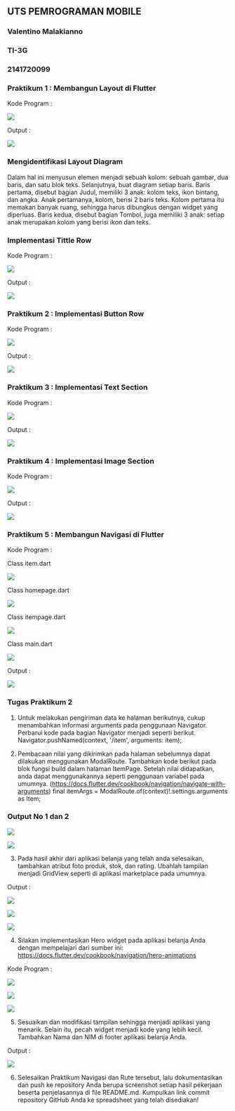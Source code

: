 ## UTS PEMROGRAMAN MOBILE

### Valentino Malakianno
### TI-3G
### 2141720099

### Praktikum 1 : Membangun Layout di Flutter
Kode Program : 

![](ss/s1.png)

Output : 

![](ss/1.png)

### Mengidentifikasi Layout Diagram
Dalam hal ini menyusun elemen menjadi sebuah kolom: sebuah gambar, dua baris, dan satu blok teks. Selanjutnya, buat diagram setiap baris. Baris pertama, disebut bagian Judul, memiliki 3 anak: kolom teks, ikon bintang, dan angka. Anak pertamanya, kolom, berisi 2 baris teks. Kolom pertama itu memakan banyak ruang, sehingga harus dibungkus dengan widget yang diperluas. Baris kedua, disebut bagian Tombol, juga memiliki 3 anak: setiap anak merupakan kolom yang berisi ikon dan teks.

### Implementasi Tittle Row
Kode Program : 

![](ss/s11.png)

Output : 

![](ss/2.png)

### Praktikum 2 : Implementasi Button Row
Kode Program :

![](ss/s2.png)

Output : 

![](ss/3.png)

### Praktikum 3 : Implementasi Text Section
Kode Program : 

![](ss/s3.png)

Output : 

![](ss/4.png)

### Praktikum 4 : Implementasi Image Section
Kode Program : 

![](ss/s4.png)

Output : 

![](ss/6.png)

### Praktikum 5 : Membangun Navigasi di Flutter
Kode Program : 

Class item.dart

![](ss/item.png)

Class homepage.dart

![](ss/homepage.png)

Class itempage.dart

![](ss/itempage.png)

Class main.dart

![](ss/main.png)

Output : 

![](ss/output.png)

### Tugas Praktikum 2 
1. Untuk melakukan pengiriman data ke halaman berikutnya, cukup menambahkan informasi arguments pada penggunaan Navigator. Perbarui kode pada bagian Navigator menjadi seperti berikut.
Navigator.pushNamed(context, '/item', arguments: item);

2. Pembacaan nilai yang dikirimkan pada halaman sebelumnya dapat dilakukan menggunakan ModalRoute. Tambahkan kode berikut pada blok fungsi build dalam halaman ItemPage. Setelah nilai didapatkan, anda dapat menggunakannya seperti penggunaan variabel pada umumnya. (https://docs.flutter.dev/cookbook/navigation/navigate-with-arguments)
final itemArgs = ModalRoute.of(context)!.settings.arguments as Item;

### Output No 1 dan 2
![](ss/j1.png)

![](ss/j2.png)

3. Pada hasil akhir dari aplikasi belanja yang telah anda selesaikan, tambahkan atribut foto produk, stok, dan rating. Ubahlah tampilan menjadi GridView seperti di aplikasi marketplace pada umumnya.

Output : 

![](ss/j31.png)

![](ss/j32.png)

![](ss/j33.png)

4. Silakan implementasikan Hero widget pada aplikasi belanja Anda dengan mempelajari dari sumber ini: https://docs.flutter.dev/cookbook/navigation/hero-animations

Kode Program : 

![](ss/hero.png)

![](ss/j32.png)

![](ss/j33.png)

5. Sesuaikan dan modifikasi tampilan sehingga menjadi aplikasi yang menarik. Selain itu, pecah widget menjadi kode yang lebih kecil. Tambahkan Nama dan NIM di footer aplikasi belanja Anda.

Output : 

![](ss/j31.png)

6. Selesaikan Praktikum Navigasi dan Rute tersebut, lalu dokumentasikan dan push ke repository Anda berupa screenshot setiap hasil pekerjaan beserta penjelasannya di file README.md. Kumpulkan link commit repository GitHub Anda ke spreadsheet yang telah disediakan!







